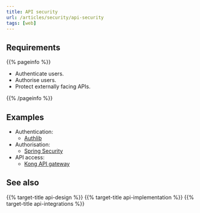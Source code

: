 ```yaml
---
title: API security
url: /articles/security/api-security
tags: [web]
---
```


## Requirements

{{% pageinfo %}}

* Authenticate users.
* Authorise users.
* Protect externally facing APIs.

{{% /pageinfo %}}

## Examples

* Authentication:
  * [Authlib](https://docs.authlib.org/en/latest/)
* Authorisation:
  * [Spring Security](https://docs.spring.io/spring-security/reference/servlet/authorization/index.html)
* API access:
  * [Kong API gateway](https://konghq.com/products/kong-gateway)

## See also

{{% target-title api-design %}}
{{% target-title api-implementation %}}
{{% target-title api-integrations %}}
